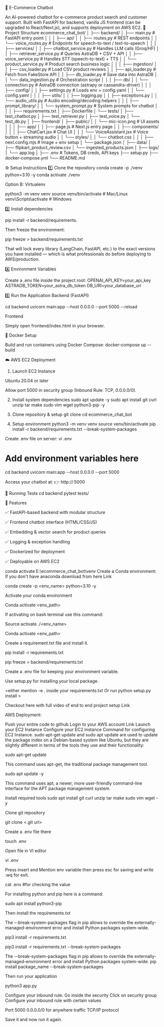🛒 E-Commerce Chatbot

An AI-powered chatbot for e-commerce product search and customer support.
Built with FastAPI for backend, vanilla JS frontend (can be upgraded to React/Next.js), and supports deployment on AWS EC2.
📂 Project Structure
ecommerce_chat_bot/
│
├── backend/
│   ├── main.py                        # FastAPI entry point
│   │
│   ├── api/
│   │   ├── routes.py                  # REST endpoints
│   │   └── voice_routes.py            # Endpoints for speech-to-text / text-to-speech
│   │
│   ├── services/
│   │   ├── chatbot_service.py         # Handles LLM calls (Groq/HF)
│   │   ├── retriever_service.py       # Queries AstraDB + CSV + API
│   │   ├── voice_service.py           # Handles STT (speech-to-text) + TTS
│   │   └── product_service.py         # Product search business logic
│   │
│   ├── ingestion/
│   │   ├── csv_loader.py              # Load CSV product reviews
│   │   ├── api_loader.py              # Fetch from FakeStore API
│   │   ├── db_loader.py               # Save data into AstraDB
│   │   └── data_ingestion.py          # Orchestration script
│   │
│   ├── db/
│   │   └── connection.py              # AstraDB connection (astrapy or cassandra-driver)
│   │
│   ├── config/
│   │   ├── settings.py                # Loads env + config.yaml
│   │   └── config.yaml
│   │
│   ├── utils/
│   │   ├── logging.py
│   │   ├── exceptions.py
│   │   └── audio_utils.py             # Audio encoding/decoding helpers
│   │
│   ├── prompt_library/
│   │   └── system_prompt.py           # System prompts for chatbot
│   │
│   ├── requirements.txt
│   ├── Dockerfile
│   └── tests/
│       ├── test_chatbot.py
│       ├── test_retriever.py
│       ├── test_voice.py
│       └── test_db.py
│
├── frontend/
│   ├── public/
│   │   └── mic-icon.png               # UI assets
│   │
│   ├── app/
│   │   ├── page.js                    # Next.js entry page
│   │   ├── components/
│   │   │   ├── ChatCart.jsx           # Chat UI
│   │   │   └── VoiceAssistant.jsx     # Voice button + streaming audio
│   │   └── styles/
│   │       └── chatbot.css
│   │
│   ├── next.config.mjs                # Image + env setup
│   └── package.json
│
├── data/
│   ├── flipkart_product_review.csv
│   └── ingested_products.json
│
├── logs/
│   └── app.log
│
├── .env                               # Tokens, DB creds, API keys
├── setup.py
├── docker-compose.yml
└── README.md



⚙️ Setup Instructions
1️⃣ Clone the repository
conda create -p ./venv python=3.10 -y
conda activate ./venv

Option B: Virtualenv

python3 -m venv venv
source venv/bin/activate   # Mac/Linux
venv\Scripts\activate      # Windows

3️⃣ Install dependencies

pip install -r backend/requirements.

Then freeze the environment:

pip freeze > backend/requirements.txt


That will lock every library (LangChain, FastAPI, etc.) to the exact versions you have installed — which is what professionals do before deploying to AWS/production.

4️⃣ Environment Variables

Create a .env file inside the project root:
OPENAI_API_KEY=your_api_key
ASTRADB_TOKEN=your_astra_db_token
DB_URI=your_database_uri

5️⃣ Run the Application
Backend (FastAPI)

cd backend
uvicorn main:app --host 0.0.0.0 --port 5000 --reload

Frontend

Simply open frontend/index.html in your browser.

🐳 Docker Setup

Build and run containers using Docker Compose:
docker-compose up --build

☁️ AWS EC2 Deployment
1. Launch EC2 Instance

Ubuntu 20.04 or later

Allow port 5000 in security group (Inbound Rule: TCP, 0.0.0.0/0).

2. Install system dependencies
sudo apt update -y
sudo apt install git curl unzip tar make sudo vim wget python3-pip -y

3. Clone repository & setup
git clone <your-repo-url>
cd ecommerce_chat_bot

4. Setup environment
python3 -m venv venv
source venv/bin/activate
pip install -r backend/requirements.txt --break-system-packages

Create .env file on server:
vi .env
# Add environment variables here

cd backend
uvicorn main:app --host 0.0.0.0 --port 5000

Access your chatbot at:
👉 http://<your-ec2-public-ip>:5000

🧪 Running Tests
cd backend
pytest tests/

🚀 Features

✅ FastAPI-based backend with modular structure

✅ Frontend chatbot interface (HTML/CSS/JS)

✅ Embedding & vector search for product queries

✅ Logging & exception handling

✅ Dockerized for deployment

✅ Deployable on AWS EC2














conda activate E:\ecommerce_chat_bot\venv
Create a Conda environment:
If you don't have anaconda download from here Link

conda create -p <env_name> python=3.10 -y


Activate your conda environment

Conda activate <env_path>


If activating on bash terminal use this command:

Source activate ./<env_name>

Conda activate <env_path>


Create a requirement.txt file and install it.

pip install -r requirements.txt

pip freeze > backend/requirements.txt


Create a .env file for keeping your environment variable.


Use setup.py for installing your local package.

<either mention -e . inside your requirements.txt
Or run python setup.py install >


Checkout here with full video of end to end project setup Link



AWS Deployment:

Push your entire code to github
Login to your AWS account Link
Launch your EC2 Instance
Configure your EC2 Instance
Command for configuring EC2 Instance.
sudo apt-get update and sudo apt update are used to update the package index on a Debian-based system like Ubuntu, but they are slightly different in terms of the tools they use and their functionality:

sudo apt-get update


This command uses apt-get, the traditional package management tool.

sudo apt update -y


This command uses apt, a newer, more user-friendly command-line interface for the APT package management system.

Install required tools
sudo apt install git curl unzip tar make sudo vim wget -y


Clone git repository

git clone <.git url>


Create a .env file there

touch .env


Open file in VI editor

vi .env


Press insert and Mention env variable then press esc for saving and write :wq for exit.

cat .env #for checking the value


For installing python and pip here is a command:

sudo apt install python3-pip


Then install the requirements.txt

The --break-system-packages flag in pip allows to override the externally-managed-environment error and install Python packages system-wide.

pip3 install -r requirements.txt

pip3 install -r  requirements.txt --break-system-packages




The --break-system-packages flag in pip allows to override the externally-managed-environment error and install Python packages system-wide.
pip install package_name --break-system-packages

Then run your application

python3 app.py



Configure your inbound rule:
Go inside the security
Click on security group
Configure your inbound rule with certain values

Port 5000 0.0.0.0/0 for anywhere traffic TCP/IP protocol


Save it and now run it again.


